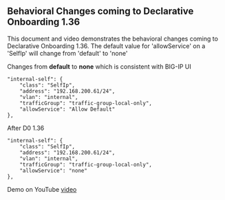 ## Behavioral Changes coming to Declarative Onboarding 1.36

This document and video demonstrates the behavioral changes coming to Declarative Onboarding 1.36. The default value for 'allowService' on a 'SelfIp' will change from 'default' to 'none'

Changes from **default** to **none** which is consistent with BIG-IP UI

```
"internal-self": {
    "class": "SelfIp",
    "address": "192.168.200.61/24",
    "vlan": "internal",
    "trafficGroup": "traffic-group-local-only",
    "allowService": "Allow Default"
},
```
After D0 1.36

```
"internal-self": {
    "class": "SelfIp",
    "address": "192.168.200.61/24",
    "vlan": "internal",
    "trafficGroup": "traffic-group-local-only",
    "allowService": "none"
},
```

Demo on YouTube [video](https://youtu.be/_0DiUfOr6u0)